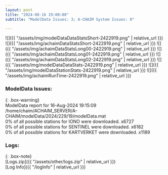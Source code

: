 ```yaml
---
layout: post
title: "2024-08-16 19:00:00"
subtitle: "ModelData Issues: 3; A-CHAIM System Issues: 0"

---
```


![]({{ "/assets/img/modelDataDataStatsShort-2422919.png" | relative_url }})
![]({{ "/assets/img/achaimDataStatsShort-2422919.png" | relative_url }})
![]({{ "/assets/img/achaimDataStatsLong00-2422919.png" | relative_url }})
![]({{ "/assets/img/achaimDataStatsLong01-2422919.png" | relative_url }})
![]({{ "/assets/img/achaimDataStatsLong02-2422919.png" | relative_url }})
![]({{ "/assets/img/modelDataDataStats-2422919.png" | relative_url }})
![]({{ "/assets/img/modelDataStationStats-2422919.png" | relative_url }})
![]({{ "/assets/img/achaimRunTime-2422919.png" | relative_url }})


### ModelData Issues:  
  
{: .box-warning}  
 ModelData report for 16-Aug-2024 19:15:09   
 /home/chaim/ACHAIM_SERVER/A-CHAIM/modelData/2024/229/19/modelData.mat   
 0% of all possible stations for IONO were downloaded. x6727   
 0% of all possible stations for SENTINEL were downloaded. x6182   
 0% of all possible stations for KARTVERKET were downloaded. x1189   
  


### Logs:  
  
{: .box-note}  
[Logs.zip]({{ "/assets/other/logs.zip" | relative_url }})  
[Log Info]({{ "/logInfo" | relative_url }})  

